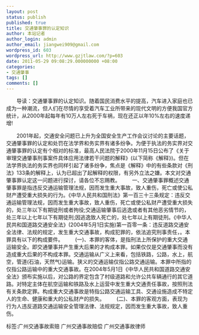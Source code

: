 ```yaml
---
layout: post
status: publish
published: true
title: 交通肇事罪的认定知识
author: 本站记者
author_login: admin
author_email: jiangwei909@gmail.com
wordpress_id: 603
wordpress_url: http://www.gzjtlaw.com/?p=603
date: 2011-05-29 09:08:29.000000000 +08:00
categories:
- 交通肇事
tags: []
comments: []
---
```

　　导读：交通肇事罪的认定知识。随着国民消费水平的提高，汽车进入家庭也已成为一种潮流，但人们在尽情的享受着汽车工业所带来的现代文明的方便我国官方统计，从2000年起每年有10万人左右死于车祸，现在还正以年10%左右的速度递增!　　2001年起，交通安全问题已上升为全国安全生产工作会议讨论的主要话题，交通肇事罪的认定和处罚在法学界和务实界有诸多纷争。为便于执法的务实界对交通肇事罪的认定有个相对的标准，最高人民法院于2000年11月15日公布了《关于审理交通肇事刑事案件具体应用法律若干问题的解释》(以下简称《解释》)。但在法学界执法的务实界也同样引起了诸多纷争，焦点是《解释》中的有些条款对《刑法》133条的解释上，认为已超出了起解释的权限，有另外立法之嫌。本文对交通肇事罪认定这一问题进行探讨，请各位不忘赐教。　　一、交通肇事罪概述交通肇事罪是指违反交通运输管理法规，因而发生重大事故，致人重伤，死亡或使公私财产遭受重大损失的行为。《中华人民共和国刑法》第一百三十三条规定：违反交通运输管理法规，因而发生重大事故，致人重伤，死亡或使公私财产遭受重大损失的，处三年以下有期徒刑或者拘役;交通运输肇事后逃逸或者有其他恶劣情节的，处三年以上七年以下有期徒刑;因逃逸致人死亡的，处七年以上有期徒刑。《中华人民共和国道路交通安全法》(2004年5月1日实施)第一百零一条：违反道路交通安全法律、法规的规定，发生重大交通事故，构成犯罪的，依法追究刑事责任，。本罪具有以下的构成要件。　　(一)、本罪的客体，是指刑法上所保护的重大交通运输安全。即交通肇事并产生重大后果的才构成本罪。如果仅仅是交通肇事而没有造成重大后果的不构成本罪。交通运输从广义上来看，包括铁路，公路，水上，航空，管道(石油，天然气)运输。狭义的交通运输仅指公路交通运输。本罪中所指的仅指公路运输中的重大交通事故。在2004年5月1日《中华人民共和国道路交通安全法》颁布实施以后，对公路的界定包含了村级道路和允许公共车辆通行的其它道路。对特定主体在航空运输和铁路及水上运营中发生重大交通责任事故，按照刑法有关条款定罪。构成重大交通事故是特指公路交通运输工具、交通设施造成不特定人的生命、健康和重大的公私财产的损失。　　(二)、本罪的客观方面，表现为行为人违反道路交通运输安全管理法律、法规规定，因而发生重大事故，致人重伤。标签:广州交通事故索赔 广州交通事故赔偿 广州交通事故律师
